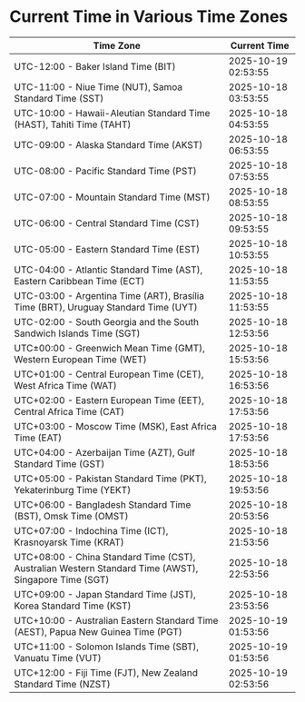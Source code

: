 # Current Time in Various Time Zones

| Time Zone | Current Time |
|-----------|--------------|
| UTC-12:00 - Baker Island Time (BIT) | 2025-10-19 02:53:55 |
| UTC-11:00 - Niue Time (NUT), Samoa Standard Time (SST) | 2025-10-18 03:53:55 |
| UTC-10:00 - Hawaii-Aleutian Standard Time (HAST), Tahiti Time (TAHT) | 2025-10-18 04:53:55 |
| UTC-09:00 - Alaska Standard Time (AKST) | 2025-10-18 06:53:55 |
| UTC-08:00 - Pacific Standard Time (PST) | 2025-10-18 07:53:55 |
| UTC-07:00 - Mountain Standard Time (MST) | 2025-10-18 08:53:55 |
| UTC-06:00 - Central Standard Time (CST) | 2025-10-18 09:53:55 |
| UTC-05:00 - Eastern Standard Time (EST) | 2025-10-18 10:53:55 |
| UTC-04:00 - Atlantic Standard Time (AST), Eastern Caribbean Time (ECT) | 2025-10-18 11:53:55 |
| UTC-03:00 - Argentina Time (ART), Brasília Time (BRT), Uruguay Standard Time (UYT) | 2025-10-18 11:53:55 |
| UTC-02:00 - South Georgia and the South Sandwich Islands Time (SGT) | 2025-10-18 12:53:56 |
| UTC±00:00 - Greenwich Mean Time (GMT), Western European Time (WET) | 2025-10-18 15:53:56 |
| UTC+01:00 - Central European Time (CET), West Africa Time (WAT) | 2025-10-18 16:53:56 |
| UTC+02:00 - Eastern European Time (EET), Central Africa Time (CAT) | 2025-10-18 17:53:56 |
| UTC+03:00 - Moscow Time (MSK), East Africa Time (EAT) | 2025-10-18 17:53:56 |
| UTC+04:00 - Azerbaijan Time (AZT), Gulf Standard Time (GST) | 2025-10-18 18:53:56 |
| UTC+05:00 - Pakistan Standard Time (PKT), Yekaterinburg Time (YEKT) | 2025-10-18 19:53:56 |
| UTC+06:00 - Bangladesh Standard Time (BST), Omsk Time (OMST) | 2025-10-18 20:53:56 |
| UTC+07:00 - Indochina Time (ICT), Krasnoyarsk Time (KRAT) | 2025-10-18 21:53:56 |
| UTC+08:00 - China Standard Time (CST), Australian Western Standard Time (AWST), Singapore Time (SGT) | 2025-10-18 22:53:56 |
| UTC+09:00 - Japan Standard Time (JST), Korea Standard Time (KST) | 2025-10-18 23:53:56 |
| UTC+10:00 - Australian Eastern Standard Time (AEST), Papua New Guinea Time (PGT) | 2025-10-19 01:53:56 |
| UTC+11:00 - Solomon Islands Time (SBT), Vanuatu Time (VUT) | 2025-10-19 01:53:56 |
| UTC+12:00 - Fiji Time (FJT), New Zealand Standard Time (NZST) | 2025-10-19 02:53:56 |
